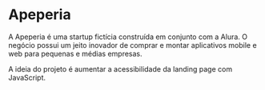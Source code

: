 # Apeperia

A Apeperia é uma startup fictícia construída em conjunto com a Alura.
O negócio possui um jeito inovador de comprar e montar aplicativos mobile e web para
pequenas e médias empresas.

A ideia do projeto é aumentar a acessibilidade da landing page com JavaScript.